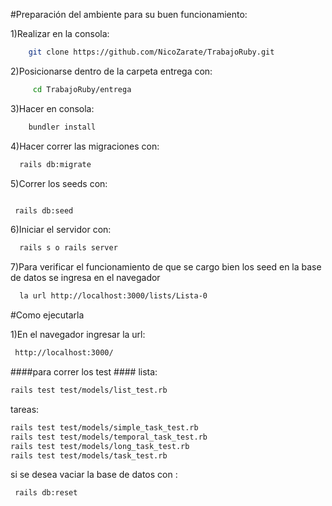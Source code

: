 


#Preparación del ambiente para su buen funcionamiento:

1)Realizar en la consola: 

```sh 
    git clone https://github.com/NicoZarate/TrabajoRuby.git
```
2)Posicionarse dentro de la carpeta entrega con: 
```sh
     cd TrabajoRuby/entrega 
```
3)Hacer en consola: 
```sh  
    bundler install
```
4)Hacer correr las migraciones con: 
```sh
  rails db:migrate
```
5)Correr los seeds con: 
  ```sh

   rails db:seed 
```
6)Iniciar el servidor con: 
``` sh
  rails s o rails server
```

 7)Para verificar el funcionamiento de que se cargo bien los seed en la base de datos se ingresa en el navegador
```sh
  la url http://localhost:3000/lists/Lista-0
```

#Como ejecutarla

1)En el navegador ingresar la url:  
```sh
 http://localhost:3000/
```


####para correr los test ####
lista:
```sh
rails test test/models/list_test.rb 
```
tareas:
```sh
rails test test/models/simple_task_test.rb
rails test test/models/temporal_task_test.rb 
rails test test/models/long_task_test.rb
rails test test/models/task_test.rb
```
si se desea vaciar la base de datos con : 
```sh
 rails db:reset
 ```

